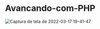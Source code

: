 # Avancando-com-PHP

![Captura de tela de 2022-03-17 19-41-47](https://user-images.githubusercontent.com/80271634/158906250-82dcba03-9ebd-46f7-827f-9d51b880c233.png)
